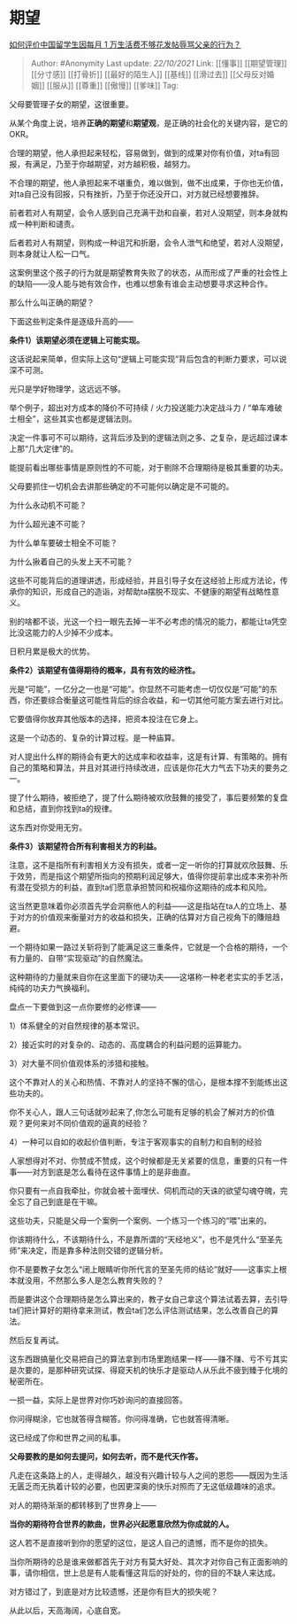 # 期望
[如何评价中国留学生因每月 1 万生活费不够花发帖辱骂父亲的行为？](https://www.zhihu.com/question/493072693/answer/2180934136)

> Author: #Anonymity
> Last update: *22/10/2021*
> Link: [[懂事]] [[期望管理]] [[分寸感]] [[打骨折]] [[最好的陌生人]] [[基线]] [[滑过去]] [[父母反对婚姻]] [[服从]] [[尊重]] [[傲慢]] [[爹味]]
> Tag:

父母要管理子女的期望，这很重要。

从某个角度上说，培养**正确的期望**和**期望观**，是正确的社会化的关键内容，是它的OKR。

合理的期望，他人承担起来轻松，容易做到，做到的成果对你有价值，对ta有回报，有满足，乃至于你越期望，对方越积极，越努力。

不合理的期望，他人承担起来不堪重负，难以做到，做不出成果，于你也无价值，对ta自己没有回报，只有挫折，乃至于你还没开口，对方就已经想要推辞。

前者若对人有期望，会令人感到自己充满干劲和自豪，若对人没期望，则本身就构成一种判断和谴责。

后者若对人有期望，则构成一种诅咒和折磨，会令人泄气和绝望，若对人没期望，则本身就让人松一口气。

这案例里这个孩子的行为就是期望教育失败了的状态，从而形成了严重的社会性上的缺陷——没人能与她有效合作，也难以想象有谁会主动想要寻求这种合作。

那么什么叫正确的期望？

下面这些判定条件是逐级升高的——

**条件1）该期望必须在逻辑上可能实现。**

这话说起来简单，但实际上这句“逻辑上可能实现”背后包含的判断力要求，可以说深不可测。

光只是学好物理学，这远远不够。

举个例子，超出对方成本的降价不可持续 / 火力投送能力决定战斗力 / “单车难破士相全”，这些其实也都是逻辑法则。

决定一件事可不可以期待，这背后涉及到的逻辑法则之多、之复杂，是远超过课本上那“几大定律”的。

能提前看出哪些事情是原则性的不可能，对于剔除不合理期待是极其重要的功夫。

父母要抓住一切机会去讲那些确定的不可能何以确定是不可能的。

为什么永动机不可能？

为什么超光速不可能？

为什么单车要破士相全不可能？

为什么揪着自己的头发上天不可能？

这些不可能背后的道理讲透，形成经验，并且引导子女在这经验上形成方法论，传承你的知识，形成自己的造诣，对帮助ta摆脱不现实、不健康的期望有战略性意义。

别的啥都不谈，光这一个扫一眼先去掉一半不必考虑的情况的能力，都能让ta凭空比没这能力的人少掉不少成本。

日积月累是极大的优势。

**条件2）该期望有值得期待的概率，具有有效的经济性。**

光是“可能”，一亿分之一也是“可能”。你显然不可能考虑一切仅仅是“可能”的东西，你还要综合衡量这可能性背后的综合收益，和一切其他可能方案去进行对比。

它要值得你放弃其他版本的选择，把资本投注在它身上。

这是一个动态的、复杂的计算过程。是一种庙算。

对人提出什么样的期待会有更大的达成率和收益率，这是有计算、有策略的。拥有自己的策略和算法，并且对其进行持续改进，应该是你花大力气去下功夫的要务之一。

提了什么期待，被拒绝了，提了什么期待被欢欣鼓舞的接受了，事后要频繁的复盘和总结，直到你找到ta的规律。

这东西对你受用无穷。

**条件3）该期望符合所有利害相关方的利益。**

注意，这不是指所有利害相关方没有损失，或者一定一听你的打算就欢欣鼓舞、乐于效劳，而是指这个期望所指向的预期利润足够大，值得你提前拿出成本来弥补所有潜在受损方的利益，直到ta们愿意承担赞同和祝福你这期待的成本和风险。

这当然更意味着你必须首先学会洞察他人的利益——这是指站在ta人的立场上、基于对方的价值观来衡量对方的收益和损失，正确的估算对方自己视角下的賺赔趋避。

一个期待如果一路过关斩将到了能满足这三重条件，它就是一个合格的期待，一个有力量的、自带“实现驱动”的自然魔法。

这种期待的力量就来自你在这里面下的硬功夫——这堪称一种老老实实的手艺活，纯纯的功夫力气换福利。

盘点一下要做到这一点你要修的必修课——

1）体系健全的对自然规律的基本常识。

2）接近实时的对复杂的、动态的、高度耦合的利益问题的运算能力。

3）对大量不同价值观体系的涉猎和接触。

这个不靠对人的关心和热情、不靠对人的坚持不懈的信心，是根本撑不到能练出这些功夫的。

你不关心人，跟人三句话就吵起来了,你怎么可能有足够的机会了解对方的价值观？更何来对不同价值观的逼真的经验？

4）一种可以自如的收起价值判断，专注于客观事实的自制力和自制的经验

人家想得对不对、你赞成不赞成，这个时候都是无关紧要的信息，重要的只有一件事——对方到底是怎么看待在这件事情上的是非曲直。

你只要有一点自我牵扯，你就会被十面埋伏、伺机而动的天诛的欲望勾魂夺魄，完全忘了自己到底是在干嘛。

这些功夫，只能是父母一个案例一个案例、一个练习一个练习的“喂”出来的。

你该期待什么，不该期待什么，不是靠所谓的“天经地义”，也不是凭什么“至圣先师”来决定，而是靠多种法则交错的逻辑分析。

你不是要教子女怎么“闭上眼睛听你所代言的至圣先师的结论”就好——这事实上根本就没用，不然那么多人是怎么教育失败的？

而是要讲这个合理期待是怎么算出来的，教子女自己拿这个算法试着去算，去引导ta们把计算好的期待拿来测试，教会ta们怎么评估测试结果，怎么改善自己的算法。

然后反复再试。

这东西跟搞量化交易把自己的算法拿到市场里跑结果一样——赚不赚、亏不亏其实是次要的，是那种研究试探、得窥天机的快乐才是驱动人从乐此不疲到臻于化境的秘密所在。

一损一益，实际上是世界对你巧妙询问的直接回答。

你问得糊涂，它也就答得含糊答。你问得准确，它也就答得清晰。

这已经成了你和世界之间的私事。

**父母要教的是如何去提问，如何去听，而不是代天作答。**

凡走在这条路上的人，走得越久，越没有兴趣计较与人之间的恩怨——既因为生活无匮乏而无执着计较的必要，也因更深奥的快乐对照而了无这低级趣味的追求。

对人的期待渐渐的都转移到了世界身上——

**当你的期待符合世界的款曲，世界必兴起愿意欣然为你成就的人。**

这人若不是直接听到你的愿望的这位，是这人自己的遗憾，而不是你的损失。

当你所期待的总是谁来做都首先于对方有莫大好处、其次才对你自己有正面影响的事，请你相信，世上总是有人能看懂这背后的好处的，你的目的不缺人来达成。

对方错过了，到底是对方比较遗憾，还是你有巨大的损失呢？

从此以后，天高海阔，心底自宽。
